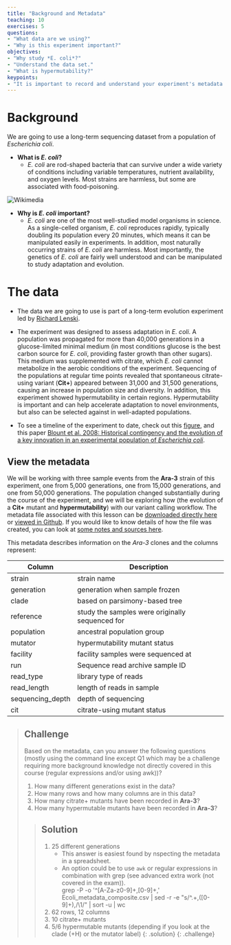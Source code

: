 ```yaml
---
title: "Background and Metadata"
teaching: 10
exercises: 5
questions:
- "What data are we using?"
- "Why is this experiment important?"
objectives:
- "Why study *E. coli*?"
- "Understand the data set."
- "What is hypermutability?"
keypoints:
- "It is important to record and understand your experiment's metadata."
---
```


# Background

We are going to use a long-term sequencing dataset from a population of *Escherichia coli*. 

 - **What is *E. coli*?**
    - *E. coli* are rod-shaped bacteria that can survive under a wide variety of conditions including variable temperatures, nutrient availability, and oxygen levels. Most strains are harmless, but some are associated with food-poisoning. 
    
![ [Wikimedia](https://species.wikimedia.org/wiki/Escherichia_coli#/media/File:EscherichiaColi_NIAID.jpg) ](../img/172px-EscherichiaColi_NIAID.jpg)

<!-- https://species.wikimedia.org/wiki/Escherichia_coli#/media/File:EscherichiaColi_NIAID.jpg -->

 - **Why is *E. coli* important?**
    - *E. coli* are one of the most well-studied model organisms in science. As a single-celled organism, *E. coli* reproduces rapidly, typically doubling its population every 20 minutes, which means it can be manipulated easily in experiments. In addition, most naturally occurring strains of *E. coli* are harmless. Most importantly, the genetics of *E. coli* are fairly well understood and can be manipulated to study adaptation and evolution.
    
# The data

 - The data we are going to use is part of a long-term evolution experiment led by [Richard Lenski](https://en.wikipedia.org/wiki/E._coli_long-term_evolution_experiment).
 
 - The experiment was designed to assess adaptation in *E. coli*. A population was propagated for more than 40,000 generations in a glucose-limited minimal medium (in most conditions glucose is the best carbon source for *E. coli*, providing faster growth than other sugars). This medium was supplemented with citrate, which *E. coli* cannot metabolize in the aerobic conditions of the experiment. Sequencing of the populations at regular time points revealed that spontaneous citrate-using variant (**Cit+**) appeared between 31,000 and 31,500 generations, causing an increase in population size and diversity. In addition, this experiment showed hypermutability in certain regions. Hypermutability is important and can help accelerate adaptation to novel environments, but also can be selected against in well-adapted populations.
 
 - To see a timeline of the experiment to date, check out this [figure](https://en.wikipedia.org/wiki/E._coli_long-term_evolution_experiment#/media/File:LTEE_Timeline_as_of_May_28,_2016.png), and this paper [Blount et al. 2008: Historical contingency and the evolution of a key innovation in an experimental population of *Escherichia coli*](http://www.pnas.org/content/105/23/7899).
 
 
## View the metadata

We will be working with three sample events from the **Ara-3** strain of this experiment, one from 5,000 generations, one from 15,000 generations, and one from 50,000 generations. The population changed substantially during the course of the experiment, and we will be exploring how (the evolution of a **Cit+** mutant and **hypermutability**) with our variant calling workflow. The metadata file associated with this lesson can be [downloaded directly here](https://raw.githubusercontent.com/datacarpentry/wrangling-genomics/gh-pages/files/Ecoli_metadata_composite.csv) or [viewed in Github](https://github.com/datacarpentry/wrangling-genomics/blob/gh-pages/files/Ecoli_metadata_composite.csv). If you would like to know details of how the file was created, you can look at [some notes and sources here](https://github.com/datacarpentry/wrangling-genomics/blob/gh-pages/files/Ecoli_metadata_composite_README.md).



This metadata describes information on the *Ara-3* clones and the columns represent:

| Column           | Description                                |
|------------------|--------------------------------------------|
| strain           | strain name					|
| generation       | generation when sample frozen		|
| clade            | based on parsimony-based tree		|
| reference        | study the samples were originally sequenced for				|
| population       | ancestral population group |
| mutator          | hypermutability mutant status |
| facility         | facility samples were sequenced at |
| run              | Sequence read archive sample ID		|
| read_type        | library type of reads |
| read_length      | length of reads in sample |
| sequencing_depth | depth of sequencing |
| cit              | citrate-using mutant status		|


> ## Challenge
> 
> Based on the metadata, can you answer the following questions (mostly using the command line except Q1 which may be a challenge requiring more background knowledge not directly covered in this course (regular expressions and/or using awk))?
> 
> 1. How many different generations exist in the data?
> 2. How many rows and how many columns are in this data?
> 3. How many citrate+ mutants have been recorded in **Ara-3**?
> 4. How many hypermutable mutants have been recorded in **Ara-3**?
>
> > ## Solution
>> 
> > 1. 25 different generations
> >    + This answer is easiest found by nspecting the metadata in a spreadsheet.  
> >    + An option could be to use `awk` or regular expressions in combination with grep (see advanced extra work (not covered in the exam)).  
> >      grep -P -o '^[A-Za-z0-9]+,[0-9]+,' Ecoli_metadata_composite.csv | sed -r -e "s/^.+,([0-9]+),/\1/" | sort -u | wc
> > 2. 62 rows, 12 columns
> > 3. 10 citrate+ mutants
> > 4. 5/6 hypermutable mutants (depending if you look at the clade (+H) or the mutator label)
> {: .solution}
{: .challenge}

<!-- can add some additional info relevant to interplay of hypermutability and Cit+ adaptations, but keep it simple for now -->

